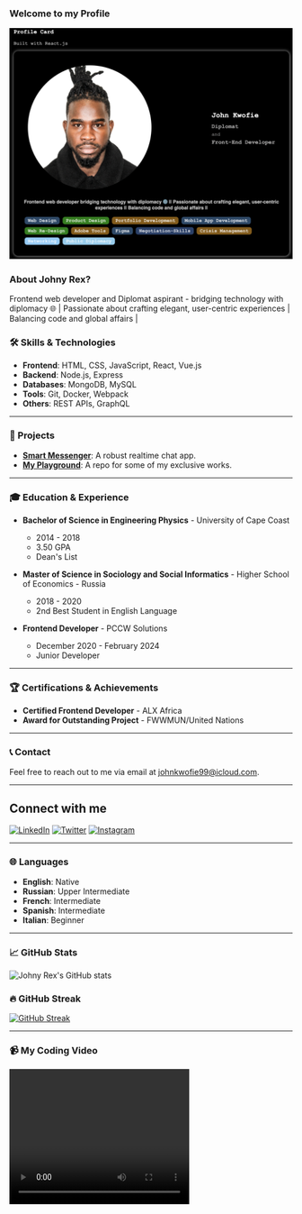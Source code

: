 ### Welcome to my Profile
![My Picture](images/profileme.png)


### About Johny Rex?
Frontend web developer and Diplomat aspirant - bridging technology with diplomacy 🌐 | Passionate about crafting elegant, user-centric experiences | Balancing code and global affairs | 

### 🛠️ Skills & Technologies

- **Frontend**: HTML, CSS, JavaScript, React, Vue.js
- **Backend**: Node.js, Express
- **Databases**: MongoDB, MySQL
- **Tools**: Git, Docker, Webpack
- **Others**: REST APIs, GraphQL

---

### 📂 Projects
- **[Smart Messenger](https://github.com/johnyREx/Webstack-Portfolio-Project)**: A robust realtime chat app.
- **[My Playground](https://github.com/johnyREx/johnys_playground)**: A repo for some of my exclusive works.

---

### 🎓 Education & Experience

- **Bachelor of Science in Engineering Physics** - University of Cape Coast
  - 2014 - 2018
  - 3.50 GPA
  - Dean's List

- **Master of Science in Sociology and Social Informatics** - Higher School of Economics - Russia
  - 2018 - 2020
  - 2nd Best Student in English Language

- **Frontend Developer** - PCCW Solutions 
  - December 2020 - February 2024  
  - Junior Developer

---

### 🏆 Certifications & Achievements

- **Certified Frontend Developer** - ALX Africa
- **Award for Outstanding Project** - FWWMUN/United Nations

---

### 📞 Contact

Feel free to reach out to me via email at [johnkwofie99@icloud.com](mailto:johnkwofie99@icloud.com).

---

## Connect with me

[![LinkedIn](https://img.shields.io/badge/-LinkedIn-blue?style=flat-square&logo=linkedin)](https://www.linkedin.com/in/john-kwofie-731960101)
[![Twitter](https://img.shields.io/badge/-Twitter-blue?style=flat-square&logo=twitter&logoColor=white)](https://twitter.com/TheJohnyRex)
[![Instagram](https://img.shields.io/badge/-Instagram-purple?style=flat-square&logo=instagram&logoColor=white)](https://instagram.com/thejohnyrex)

---

### 🌐 Languages

- **English**: Native
- **Russian**: Upper Intermediate
- **French**: Intermediate 
- **Spanish**: Intermediate
- **Italian**: Beginner

---

### 📈 GitHub Stats

![Johny Rex's GitHub stats](https://github-readme-stats.vercel.app/api?username=johnyREx&show_icons=true&theme=radical)

### 🔥 GitHub Streak

[![GitHub Streak](https://github-readme-streak-stats.herokuapp.com/?user=johnyREx&theme=radical)](https://git.io/streak-stats)

---

### 📹 My Coding Video

<video width="320" height="240" controls>
  <source src="images/RexCoding.gif" type="video/mp4">
  Your browser does not support the video tag.
</video>